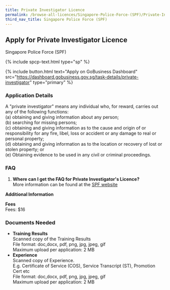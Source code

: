 ```yaml
---
title: Private Investigator Licence
permalink: /browse-all-licences/Singapore-Police-Force-(SPF)/Private-Investigator-Licence
third_nav_title: Singapore Police Force (SPF)
---
```


## Apply for Private Investigator Licence

Singapore Police Force (SPF)

{% include spcp-text.html type="sp" %}

{% include button.html text="Apply on GoBusiness Dashboard" src="https://dashboard.gobusiness.gov.sg/task-details/private-investigator" type="primary" %}

<H3>Application Details</H3>

<p>A "private investigator" means any individual who, for reward, carries out any of the following functions:<br>(a) obtaining and giving information about any person;<br>(b) searching for missing persons;<br>(c) obtaining and giving information as to the cause and origin of or responsibility for any fire, libel, loss or accident or any damage to real or personal property;<br>(d) obtaining and giving information as to the location or recovery of lost or stolen property; or<br>(e) Obtaining evidence to be used in any civil or criminal proceedings.</p>

<h3>FAQ</h3>

<ol>
<li>
<strong>Where can I get the FAQ for Private Investigator's Licence?
</strong><br> 
More information can be found at the 
<a href="https://www.police.gov.sg/e-Services/Police-Licences/Security-Officer-Licence" target="_blank" rel="noopener">SPF website</a>
</li>
</ol>

<strong>Additional Information</strong>

<p><strong>Fees</strong><br>
Fees: $16</p>

<H3>Documents Needed</H3>

<ul> 
<li><strong>Training Results</strong><br />Scanned copy of the Training Results 
<br> 
File format: doc,docx, pdf, png, jpg, jpeg, gif<br> 
Maximum upload per application: 2 MB 
</li> 

<li><strong>Experience</strong><br />Scanned copy of Experience.<br />E.g. Certificate of Service (COS), Service Transcript (ST), Promotion Cert etc 
<br> 
File format: doc,docx, pdf, png, jpg, jpeg, gif<br> 
Maximum upload per application: 2 MB 
</li> 

</ul> 


